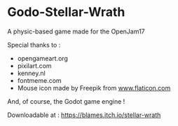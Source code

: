 # Godo-Stellar-Wrath
A physic-based game made for the OpenJam17

Special thanks to :

* opengameart.org
* pixilart.com
* kenney.nl
* fontmeme.com
* Mouse icon made by Freepik from www.flaticon.com

And, of course, the Godot game engine !

Downloadable at : https://blames.itch.io/stellar-wrath
